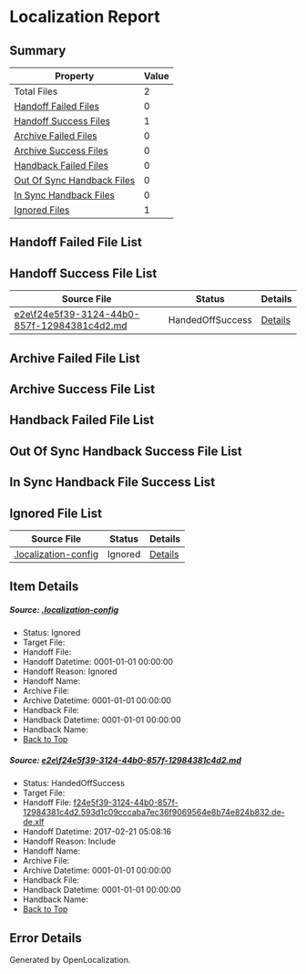 # <a name='report-top'></a> Localization Report

## Summary
 Property | Value 
 -------- | ----- 
 Total Files | 2
[ Handoff Failed Files ](#handoff-failed-list)| 0
[ Handoff Success Files ](#handoff-success-list)| 1
[ Archive Failed Files ](#archive-failed-list)| 0
[ Archive Success Files ](#archive-success-list)| 0
[ Handback Failed Files ](#handback-failed-list)| 0
[ Out Of Sync Handback Files ](#outofsync-handback-success-list)| 0
[ In Sync Handback Files ](#insync-handback-success-list)| 0
[ Ignored Files ](#ignored-list)| 1

## <a name='handoff-failed-list'></a> Handoff Failed File List

## <a name='handoff-success-list'></a> Handoff Success File List
 Source File | Status | Details 
 ----------- | ------ | ------- 
 [e2e\f24e5f39-3124-44b0-857f-12984381c4d2.md](https://github.com/OpenLocalizationTestOrg/ol-test4/blob/5a362cc0871c724b405ed115d5ab33e4d0917358/e2e/f24e5f39-3124-44b0-857f-12984381c4d2.md) | HandedOffSuccess | [Details](#db3d6459936b32923af503906867bcc2354eaca71)

## <a name='archive-failed-list'></a> Archive Failed File List

## <a name='archive-success-list'></a> Archive Success File List

## <a name='handback-failed-list'></a> Handback Failed File List

## <a name='outofsync-handback-success-list'></a> Out Of Sync Handback Success File List

## <a name='insync-handback-success-list'></a> In Sync Handback File Success List

## <a name='ignored-list'></a> Ignored File List
 Source File | Status | Details 
 ----------- | ------ | ------- 
 [.localization-config](https://github.com/OpenLocalizationTestOrg/ol-test4/blob/5a362cc0871c724b405ed115d5ab33e4d0917358/.localization-config) | Ignored | [Details](#cb0632cf59c1387fc1742bfb9fa3c47f87e2e5c90)

## Item Details
##### <a name='cb0632cf59c1387fc1742bfb9fa3c47f87e2e5c90'></a> Source: [.localization-config](https://github.com/OpenLocalizationTestOrg/ol-test4/blob/5a362cc0871c724b405ed115d5ab33e4d0917358/.localization-config)
* Status: Ignored
* Target File: 
* Handoff File: 
* Handoff Datetime: 0001-01-01 00:00:00
* Handoff Reason: Ignored
* Handoff Name: 
* Archive File: 
* Archive Datetime: 0001-01-01 00:00:00
* Handback File: 
* Handback Datetime: 0001-01-01 00:00:00
* Handback Name: 
* [Back to Top](#report-top)

##### <a name='db3d6459936b32923af503906867bcc2354eaca71'></a> Source: [e2e\f24e5f39-3124-44b0-857f-12984381c4d2.md](https://github.com/OpenLocalizationTestOrg/ol-test4/blob/5a362cc0871c724b405ed115d5ab33e4d0917358/e2e/f24e5f39-3124-44b0-857f-12984381c4d2.md)
* Status: HandedOffSuccess
* Target File: 
* Handoff File: [f24e5f39-3124-44b0-857f-12984381c4d2.593d1c09cccaba7ec36f9069564e8b74e824b832.de-de.xlf](https://github.com/OpenLocalizationTestOrg/ol-test4-handoff/blob/606e3e35018cb5e1795096783520cd003442dc32/ol-handoff/OpenLocalizationTestOrg/ol-test4-dede/xinjiang/ht/f24e5f39-3124-44b0-857f-12984381c4d2.593d1c09cccaba7ec36f9069564e8b74e824b832.de-de.xlf)
* Handoff Datetime: 2017-02-21 05:08:16
* Handoff Reason: Include
* Handoff Name: 
* Archive File: 
* Archive Datetime: 0001-01-01 00:00:00
* Handback File: 
* Handback Datetime: 0001-01-01 00:00:00
* Handback Name: 
* [Back to Top](#report-top)


## Error Details

Generated by OpenLocalization.
